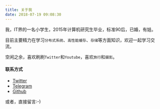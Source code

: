 ```yaml
---
title: 关于我
date: 2018-07-19 09:08:30
---
```


我，IT界的一名小学生，2015年计算机研究生毕业，标准90后，已婚，有娃。

目前主要精力在学习`分布式系统`、`高性能缓存`、`存储`等方面知识，欢迎一起学习交流。

空闲之余，喜欢刷刷`Twitter`和`Youtube`，喜欢`旅行`和`摄影`。

#### 联系方式

- [Twitter](https://twitter.com/YongXMan)
- [Telegram](https://t.me/yongman)
- [Github](https://github.com/yongman)

或者，直接留言:-)
